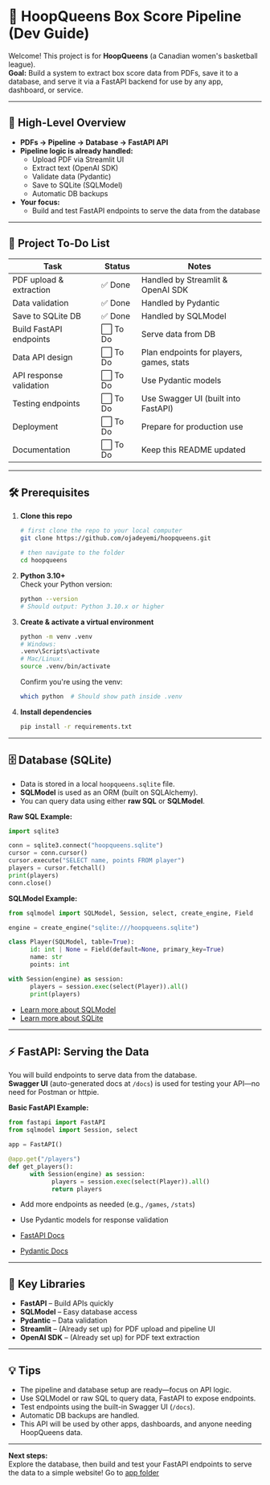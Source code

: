 # 🏀 HoopQueens Box Score Pipeline (Dev Guide)

Welcome! This project is for **HoopQueens** (a Canadian women's basketball league).  
**Goal:** Build a system to extract box score data from PDFs, save it to a database, and serve it via a FastAPI backend for use by any app, dashboard, or service.

---

## 🚀 High-Level Overview

- **PDFs → Pipeline → Database → FastAPI API**
- **Pipeline logic is already handled:**
  - Upload PDF via Streamlit UI
  - Extract text (OpenAI SDK)
  - Validate data (Pydantic)
  - Save to SQLite (SQLModel)
  - Automatic DB backups
- **Your focus:**
  - Build and test FastAPI endpoints to serve the data from the database

---

## 📝 Project To-Do List

| Task                    | Status   | Notes                                    |
| ----------------------- | -------- | ---------------------------------------- |
| PDF upload & extraction | ✅ Done  | Handled by Streamlit & OpenAI SDK        |
| Data validation         | ✅ Done  | Handled by Pydantic                      |
| Save to SQLite DB       | ✅ Done  | Handled by SQLModel                      |
| Build FastAPI endpoints | ⬜ To Do | Serve data from DB                       |
| Data API design         | ⬜ To Do | Plan endpoints for players, games, stats |
| API response validation | ⬜ To Do | Use Pydantic models                      |
| Testing endpoints       | ⬜ To Do | Use Swagger UI (built into FastAPI)      |
| Deployment              | ⬜ To Do | Prepare for production use               |
| Documentation           | ⬜ To Do | Keep this README updated                 |

---

## 🛠️ Prerequisites

1. **Clone this repo**

   ```bash
   # first clone the repo to your local computer
   git clone https://github.com/ojadeyemi/hoopqueens.git

   # then navigate to the folder
   cd hoopqueens
   ```

2. **Python 3.10+**  
   Check your Python version:

   ```bash
   python --version
   # Should output: Python 3.10.x or higher
   ```

3. **Create & activate a virtual environment**

   ```bash
   python -m venv .venv
   # Windows:
   .venv\Scripts\activate
   # Mac/Linux:
   source .venv/bin/activate
   ```

   Confirm you're using the venv:

   ```bash
   which python  # Should show path inside .venv
   ```

4. **Install dependencies**
   ```bash
   pip install -r requirements.txt
   ```

---

## 🗄️ Database (SQLite)

- Data is stored in a local `hoopqueens.sqlite` file.
- **SQLModel** is used as an ORM (built on SQLAlchemy).
- You can query data using either **raw SQL** or **SQLModel**.

**Raw SQL Example:**

```python
import sqlite3

conn = sqlite3.connect("hoopqueens.sqlite")
cursor = conn.cursor()
cursor.execute("SELECT name, points FROM player")
players = cursor.fetchall()
print(players)
conn.close()
```

**SQLModel Example:**

```python
from sqlmodel import SQLModel, Session, select, create_engine, Field

engine = create_engine("sqlite:///hoopqueens.sqlite")

class Player(SQLModel, table=True):
      id: int | None = Field(default=None, primary_key=True)
      name: str
      points: int

with Session(engine) as session:
      players = session.exec(select(Player)).all()
      print(players)
```

- [Learn more about SQLModel](https://sqlmodel.tiangolo.com)
- [Learn more about SQLite](https://www.sqlite.org/index.html)

---

## ⚡ FastAPI: Serving the Data

You will build endpoints to serve data from the database.  
**Swagger UI** (auto-generated docs at `/docs`) is used for testing your API—no need for Postman or httpie.

**Basic FastAPI Example:**

```python
from fastapi import FastAPI
from sqlmodel import Session, select

app = FastAPI()

@app.get("/players")
def get_players():
      with Session(engine) as session:
            players = session.exec(select(Player)).all()
            return players
```

- Add more endpoints as needed (e.g., `/games`, `/stats`)
- Use Pydantic models for response validation

- [FastAPI Docs](https://fastapi.tiangolo.com/learn/)
- [Pydantic Docs](https://docs.pydantic.dev/)

---

## 🧩 Key Libraries

- **FastAPI** – Build APIs quickly
- **SQLModel** – Easy database access
- **Pydantic** – Data validation
- **Streamlit** – (Already set up) for PDF upload and pipeline UI
- **OpenAI SDK** – (Already set up) for PDF text extraction

---

## 💡 Tips

- The pipeline and database setup are ready—focus on API logic.
- Use SQLModel or raw SQL to query data, FastAPI to expose endpoints.
- Test endpoints using the built-in Swagger UI (`/docs`).
- Automatic DB backups are handled.
- This API will be used by other apps, dashboards, and anyone needing HoopQueens data.

---

**Next steps:**  
Explore the database, then build and test your FastAPI endpoints to serve the data to a simple website!
Go to [app folder](app/README.md)
